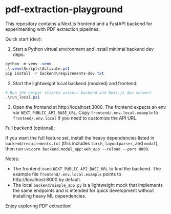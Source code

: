 # pdf-extraction-playground

This repository contains a Next.js frontend and a FastAPI backend for experimenting with PDF extraction pipelines.

Quick start (dev):

1. Start a Python virtual environment and install minimal backend dev deps:

```powershell
python -m venv .venv
.\.venv\Scripts\Activate.ps1
pip install -r backend\requirements-dev.txt
```

2. Start the lightweight local backend (mocked) and frontend:

```powershell
# Run the helper (starts uvicorn backend and Next.js dev server)
.\run_local.ps1
```

3. Open the frontend at http://localhost:3000. The frontend expects an env var `NEXT_PUBLIC_API_BASE_URL`.
Copy `frontend/.env.local.example` to `frontend/.env.local` if you need to customize the API URL.

Full backend (optional):

If you want the full feature set, install the heavy dependencies listed in `backend/requirements.txt` (this includes `torch`, `layoutparser`, and `modal`), then run `uvicorn backend.modal_app:web_app --reload --port 8000`.

Notes:

- The frontend uses `NEXT_PUBLIC_API_BASE_URL` to find the backend. The example file `frontend/.env.local.example` points to http://localhost:8000 by default.
- The local `backend/simple_app.py` is a lightweight mock that implements the same endpoints and is intended for quick development without installing heavy ML dependencies.

Enjoy exploring PDF extraction!